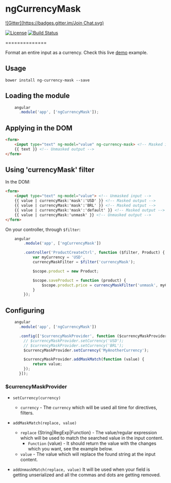 # ngCurrencyMask
[![Gitter](https://badges.gitter.im/Join Chat.svg)](https://gitter.im/VictorQueiroz/ngCurrencyMask?utm_source=badge&utm_medium=badge&utm_campaign=pr-badge)

[![License](http://img.shields.io/badge/license-MIT-blue.svg?style=flat)](https://github.com/VictorQueiroz/ngCurrencyMask)
[![Build Status](http://img.shields.io/travis/VictorQueiroz/ngCurrencyMask.svg?style=flat)](https://travis-ci.org/VictorQueiroz/ngCurrencyMask)

==============

Format an entire input as a currency. Check this live [demo](http://plnkr.co/edit/zjJw8gfvaVFIUN9OIvea?p=preview) example.

## Usage
```
bower install ng-currency-mask --save
```

## Loading the module
```js
	angular
	  .module('app', ['ngCurrencyMask']);
```

## Applying in the DOM
```html
<form>
	<input type="text" ng-model="value" ng-currency-mask> <!-- Masked input -->
	{{ text }} <!-- Unmasked output -->
</form>
```

## Using 'currencyMask' filter

In the DOM:
```html
<form>
	<input type="text" ng-model="value"> <!-- Unmasked input -->
	{{ value | currencyMask:'mask':'USD' }} <!-- Masked output -->
	{{ value | currencyMask:'mask':'BRL' }} <!-- Masked output -->
	{{ value | currencyMask:'mask':'default' }} <!-- Masked output -->
	{{ value | currencyMask:'unmask' }} <!-- Unmasked output -->
</form>
```

On your controller, through `$filter`:
```js
	angular
		.module('app', ['ngCurrencyMask'])

		.controller('ProductCreateCtrl', function ($filter, Product) {
			var myCurrency = 'USD',
			currencyMaskFilter = $filter('currencyMask');

			$scope.product = new Product;

			$scope.saveProduct = function (product) {
				$scope.product.price = currencyMaskFilter('unmask', myCurrency);
			}
		});
```

## Configuring
```js
	angular
	  .module('app', ['ngCurrencyMask'])

	  .config(['$currencyMaskProvider', function ($currencyMaskProvider) {
	  	// $currencyMaskProvider.setCurrency('USD');
	  	// $currencyMaskProvider.setCurrency('BRL');
	  	$currencyMaskProvider.setCurrency('MyAnotherCurrency');

	  	$currencyMaskProvider.addMaskMatch(function (value) {
	  		return value;
	  	});
	  }]);
```

### $currencyMaskProvider

- `setCurrency(currency)`
	- `currency` - The `currency` which will be used all time for directives, filters.

- `addMaskMatch(replace, value)`
	- `replace` {String|RegExp|Function} - The value/regular expression which will be used to match the searched value in the input content.
		- `Function` (value) - It should return the value with the changes which you want, see the example below.
	- `value` - The value which will replace the found string at the input content.

- `addUnmaskMatch(replace, value)` It will be used when your field is getting unserialized and all the commas and dots are getting removed.
